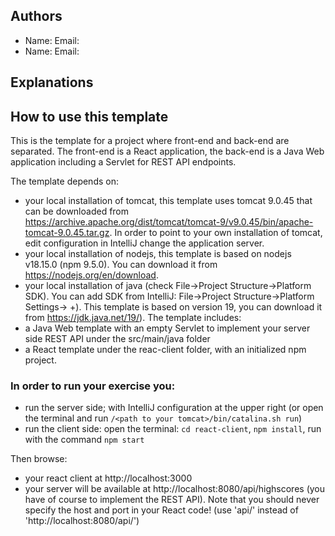 ## Authors
* Name:  Email:
* Name:  Email:

## Explanations

## How to use this template 
This is the template for a project where front-end and back-end are separated.
The front-end is a React application, the back-end is a Java Web application 
including a Servlet for REST API endpoints.

The template depends on:
* your local installation of tomcat, this template uses
tomcat 9.0.45 that can be downloaded from https://archive.apache.org/dist/tomcat/tomcat-9/v9.0.45/bin/apache-tomcat-9.0.45.tar.gz.
In order to point to your own installation of tomcat, edit configuration in IntelliJ change the application server.
* your local installation of nodejs, this template is based on nodejs v18.15.0 (npm 9.5.0). You can download it from https://nodejs.org/en/download.
* your local installation of java (check File->Project Structure->Platform SDK). You can add SDK from IntelliJ: File->Project Structure->Platform Settings-> +). 
This template is based on version 19, you can download it from https://jdk.java.net/19/).
The template includes:
* a Java Web template with an empty Servlet to implement your server side REST API under the src/main/java folder
* a React template under the reac-client folder, with an initialized npm project.

### In order to run your exercise you:
* run the server side; with IntelliJ configuration at the upper right (or open the terminal and run `/<path to your tomcat>/bin/catalina.sh run`)
* run the client side: open the terminal: `cd react-client`, `npm install`,  run with the command `npm start`

Then browse:
* your react client at http://localhost:3000
* your server will be available at http://localhost:8080/api/highscores (you have of course to implement the REST API).
Note that you should never specify the host and port in your React code! (use 'api/' instead of 'http://localhost:8080/api/')

